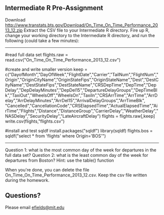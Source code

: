 ## Intermediate R Pre-Assignment

Download http://www.transtats.bts.gov/Download/On_Time_On_Time_Performance_2013_12.zip 
Extract the CSV file to your Intermediate R directory.
Fire up R, change your working directory to the Intermediate R directory, and run the following (could take a few minutes):

--------------------------

#read full data set
flights.raw = read.csv("On_Time_On_Time_Performance_2013_12.csv")

#create and write smaller version
keep = c("DayofMonth","DayOfWeek","FlightDate","Carrier","TailNum","FlightNum","Origin","OriginCityName","OriginStateFips","OriginStateName","Dest","DestCityName","DestStateFips","DestStateName","CRSDepTime","DepTime","DepDelay","DepDelayMinutes","DepDel15","DepartureDelayGroups","DepTimeBlk","TaxiOut","WheelsOff","WheelsOn","TaxiIn","CRSArrTime","ArrTime","ArrDelay","ArrDelayMinutes","ArrDel15","ArrivalDelayGroups","ArrTimeBlk", "Cancelled","CancellationCode","CRSElapsedTime","ActualElapsedTime","AirTime","Flights","Distance","DistanceGroup","CarrierDelay","WeatherDelay","NASDelay","SecurityDelay","LateAircraftDelay")
flights = flights.raw[,keep]
write.csv(flights,"flights.csv")

#install and test sqldf
install.packages("sqldf")
library(sqldf)
flights.bos = sqldf("select * from 'flights' where Origin='BOS'")

--------------------------

Question 1: what is the most common day of the week for departures in the full data set?
Question 2: what is the least common day of the week for departures from Boston?
Hint: use the table() function

When you're done, you can delete the file On_Time_On_Time_Performance_2013_12.csv. Keep the csv file written during the homework.

## Questions?

Please email efields@mit.edu
